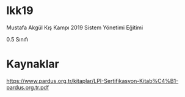 # lkk19
Mustafa Akgül Kış Kampı 2019 Sistem Yönetimi Eğitimi

0.5 Sınıfı 

# Kaynaklar
https://www.pardus.org.tr/kitaplar/LPI-Sertifikasyon-Kitab%C4%B1-pardus.org.tr.pdf
